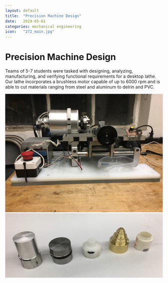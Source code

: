 ```yaml
---
layout: default
title:  "Precision Machine Design"
date:   2019-05-01
categories: mechanical engineering
icon:	"272_main.jpg"
---
```


<h1>Precision Machine Design</h1>

<p>Teams of 5-7 students were tasked with designing, analyzing, manufacturing, and verifying functional requirements for a desktop lathe. Our lathe incorporates a brushless motor capable of up to 6000 rpm and is able to cut materials ranging from steel and aluminum to delrin and PVC.</p>

<div class="box alt">
<div class="row uniform">
<div class="12u$"><span class="image fit"><img src="images/272/lathe.jpg" alt="" /></span></div>
<div class="12u$"><span class="image fit"><img src="images/272/stock.jpg" alt="" /></span></div>
</div>
</div>